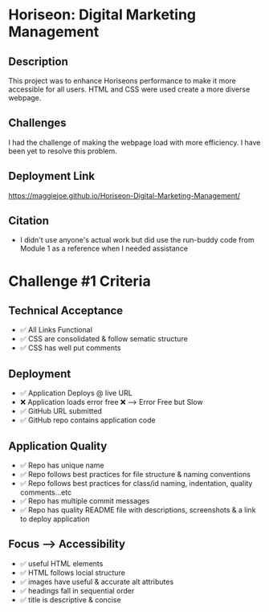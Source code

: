 # Horiseon: Digital Marketing Management

## Description
This project was to enhance Horiseons performance to make it more accessible for all users. HTML and CSS were used create a more diverse webpage.

##  Challenges
I had the challenge of making the webpage load with more efficiency. I have been yet to resolve this problem.

## Deployment Link
https://maggiejoe.github.io/Horiseon-Digital-Marketing-Management/

## Citation
* I didn't use anyone's actual work but did use the run-buddy code from Module 1 as a reference when I needed assistance


# Challenge #1 Criteria

## Technical Acceptance

* :white_check_mark: All Links Functional
* :white_check_mark: CSS are consolidated & follow sematic structure
* :white_check_mark: CSS has well put comments

## Deployment

* :white_check_mark: Application Deploys @ live URL
* :x: Application loads error free :x: --> Error Free but Slow
* :white_check_mark: GitHub URL submitted
* :white_check_mark: GitHub repo contains application code

## Application Quality

* :white_check_mark: Repo has unique name
* :white_check_mark: Repo follows best practices for file structure & naming conventions
* :white_check_mark: Repo follows best practices for class/id naming, indentation, quality comments...etc
* :white_check_mark: Repo has multiple commit messages
* :white_check_mark: Repo has quality README file with descriptions, screenshots & a link to deploy application

## Focus --> Accessibility

* :white_check_mark: useful HTML elements
* :white_check_mark: HTML follows locial structure
* :white_check_mark: images have useful & accurate alt attributes
* :white_check_mark: headings fall in sequential order
* :white_check_mark: title is descriptive & concise 